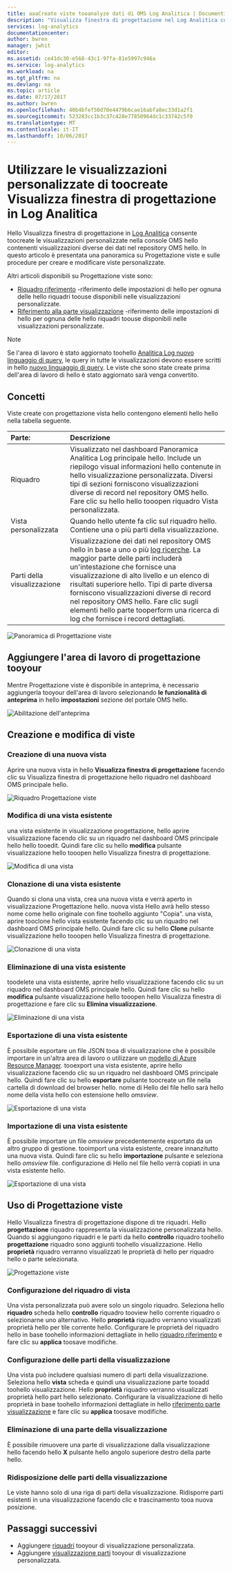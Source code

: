 ```yaml
---
title: aaaCreate viste tooanalyze dati di OMS Log Analitica | Documenti Microsoft
description: "Visualizza finestra di progettazione nel Log Analitica consente personalizzato toocreate viste che vengono visualizzate nel portale OMS e Azure hello e contengono diverse visualizzazioni dei dati nel repository OMS hello. In questo articolo è presentata una panoramica su Progettazione viste e sulle procedure per creare e modificare viste personalizzate."
services: log-analytics
documentationcenter: 
author: bwren
manager: jwhit
editor: 
ms.assetid: ce41dc30-e568-43c1-97fa-81e5997c946a
ms.service: log-analytics
ms.workload: na
ms.tgt_pltfrm: na
ms.devlang: na
ms.topic: article
ms.date: 07/17/2017
ms.author: bwren
ms.openlocfilehash: 40b4bfef50d70e4479b6cae16abfa8ec33d1a2f1
ms.sourcegitcommit: 523283cc1b3c37c428e77850964dc1c33742c5f0
ms.translationtype: MT
ms.contentlocale: it-IT
ms.lasthandoff: 10/06/2017
---
```

# <a name="use-view-designer-toocreate-custom-views-in-log-analytics"></a>Utilizzare le visualizzazioni personalizzate di toocreate Visualizza finestra di progettazione in Log Analitica
Hello Visualizza finestra di progettazione in [Log Analitica](log-analytics-overview.md) consente toocreate le visualizzazioni personalizzate nella console OMS hello contenenti visualizzazioni diverse dei dati nel repository OMS hello. In questo articolo è presentata una panoramica su Progettazione viste e sulle procedure per creare e modificare viste personalizzate.

Altri articoli disponibili su Progettazione viste sono:

* [Riquadro riferimento](log-analytics-view-designer-tiles.md) -riferimento delle impostazioni di hello per ognuna delle hello riquadri toouse disponibili nelle visualizzazioni personalizzate.
* [Riferimento alla parte visualizzazione](log-analytics-view-designer-parts.md) -riferimento delle impostazioni di hello per ognuna delle hello riquadri toouse disponibili nelle visualizzazioni personalizzate.

>[!NOTE]
> Se l'area di lavoro è stato aggiornato toohello [Analitica Log nuovo linguaggio di query](log-analytics-log-search-upgrade.md), le query in tutte le visualizzazioni devono essere scritti in hello [nuovo linguaggio di query](https://go.microsoft.com/fwlink/?linkid=856078).  Le viste che sono state create prima dell'area di lavoro di hello è stato aggiornato sarà venga convertito.

## <a name="concepts"></a>Concetti
Viste create con progettazione vista hello contengono elementi hello hello nella tabella seguente.

| Parte: | Descrizione |
|:--- |:--- |
| Riquadro |Visualizzato nel dashboard Panoramica Analitica Log principale hello.  Include un riepilogo visual informazioni hello contenute in hello visualizzazione personalizzata.  Diversi tipi di sezioni forniscono visualizzazioni diverse di record nel repository OMS hello.  Fare clic su hello hello tooopen riquadro Vista personalizzata. |
| Vista personalizzata |Quando hello utente fa clic sul riquadro hello.  Contiene una o più parti della visualizzazione. |
| Parti della visualizzazione |Visualizzazione dei dati nel repository OMS hello in base a uno o più [log ricerche](log-analytics-log-searches.md).  La maggior parte delle parti includerà un'intestazione che fornisce una visualizzazione di alto livello e un elenco di risultati superiore hello.  Tipi di parte diversa forniscono visualizzazioni diverse di record nel repository OMS hello.  Fare clic sugli elementi hello parte tooperform una ricerca di log che fornisce i record dettagliati. |

![Panoramica di Progettazione viste](media/log-analytics-view-designer/overview.png)

## <a name="add-view-designer-tooyour-workspace"></a>Aggiungere l'area di lavoro di progettazione tooyour
Mentre Progettazione viste è disponibile in anteprima, è necessario aggiungerla tooyour dell'area di lavoro selezionando **le funzionalità di anteprima** in hello **impostazioni** sezione del portale OMS hello.

![Abilitazione dell'anteprima](media/log-analytics-view-designer/preview.png)

## <a name="creating-and-editing-views"></a>Creazione e modifica di viste
### <a name="create-a-new-view"></a>Creazione di una nuova vista
Aprire una nuova vista in hello **Visualizza finestra di progettazione** facendo clic su Visualizza finestra di progettazione hello riquadro nel dashboard OMS principale hello.

![Riquadro Progettazione viste](media/log-analytics-view-designer/view-designer-tile.png)

### <a name="edit-an-existing-view"></a>Modifica di una vista esistente
una vista esistente in visualizzazione progettazione, hello aprire visualizzazione facendo clic su un riquadro nel dashboard OMS principale hello hello tooedit.  Quindi fare clic su hello **modifica** pulsante visualizzazione hello tooopen hello Visualizza finestra di progettazione.

![Modifica di una vista](media/log-analytics-view-designer/menu-edit.png)

### <a name="clone-an-existing-view"></a>Clonazione di una vista esistente
Quando si clona una vista, crea una nuova vista e verrà aperto in visualizzazione Progettazione hello.  nuova vista Hello avrà hello stesso nome come hello originale con fine toohello aggiunto "Copia".  una vista, aprire tooclone hello vista esistente facendo clic su un riquadro nel dashboard OMS principale hello.  Quindi fare clic su hello **Clone** pulsante visualizzazione hello tooopen hello Visualizza finestra di progettazione.

![Clonazione di una vista](media/log-analytics-view-designer/edit-menu-clone.png)

### <a name="delete-an-existing-view"></a>Eliminazione di una vista esistente
toodelete una vista esistente, aprire hello visualizzazione facendo clic su un riquadro nel dashboard OMS principale hello.  Quindi fare clic su hello **modifica** pulsante visualizzazione hello tooopen hello Visualizza finestra di progettazione e fare clic su **Elimina visualizzazione**.

![Eliminazione di una vista](media/log-analytics-view-designer/edit-menu-delete.png)

### <a name="export-an-existing-view"></a>Esportazione di una vista esistente
È possibile esportare un file JSON tooa di visualizzazione che è possibile importare in un'altra area di lavoro o utilizzare un [modello di Azure Resource Manager](../azure-resource-manager/resource-group-authoring-templates.md).  tooexport una vista esistente, aprire hello visualizzazione facendo clic su un riquadro nel dashboard OMS principale hello.  Quindi fare clic su hello **esportare** pulsante toocreate un file nella cartella di download del browser hello.  nome di Hello del file hello sarà hello nome della vista hello con estensione hello *omsview*.

![Esportazione di una vista](media/log-analytics-view-designer/edit-menu-export.png)

### <a name="import-an-existing-view"></a>Importazione di una vista esistente
È possibile importare un file *omsview* precedentemente esportato da un altro gruppo di gestione.  tooimport una vista esistente, creare innanzitutto una nuova vista.  Quindi fare clic su hello **importazione** pulsante e seleziona hello *omsview* file.  configurazione di Hello nel file hello verrà copiati in una vista esistente hello.

![Esportazione di una vista](media/log-analytics-view-designer/edit-menu-import.png)

## <a name="working-with-view-designer"></a>Uso di Progettazione viste
Hello Visualizza finestra di progettazione dispone di tre riquadri.  Hello **progettazione** riquadro rappresenta la visualizzazione personalizzata hello.  Quando si aggiungono riquadri e le parti da hello **controllo** riquadro toohello **progettazione** riquadro sono aggiunti toohello visualizzazione.  Hello **proprietà** riquadro verranno visualizzati le proprietà di hello per riquadro hello o parte selezionata.

![Progettazione viste](media/log-analytics-view-designer/view-designer-screenshot.png)

### <a name="configure-view-tile"></a>Configurazione del riquadro di vista
Una vista personalizzata può avere solo un singolo riquadro.  Seleziona hello **riquadro** scheda hello **controllo** riquadro tooview hello corrente riquadro o selezionarne uno alternativo.  Hello **proprietà** riquadro verranno visualizzati proprietà hello per tile corrente hello.  Configurare le proprietà del riquadro hello in base toohello informazioni dettagliate in hello [riquadro riferimento](log-analytics-view-designer-tiles.md) e fare clic su **applica** toosave modifiche.

### <a name="configure-visualization-parts"></a>Configurazione delle parti della visualizzazione
Una vista può includere qualsiasi numero di parti della visualizzazione.  Seleziona hello **vista** scheda e quindi una visualizzazione parte tooadd toohello visualizzazione.  Hello **proprietà** riquadro verranno visualizzati proprietà hello part hello selezionato.  Configurare la visualizzazione di hello proprietà in base toohello informazioni dettagliate in hello [riferimento parte visualizzazione](log-analytics-view-designer-parts.md) e fare clic su **applica** toosave modifiche.

### <a name="delete-a-visualization-part"></a>Eliminazione di una parte della visualizzazione
È possibile rimuovere una parte di visualizzazione dalla visualizzazione hello facendo hello **X** pulsante hello angolo superiore destro della parte hello.

### <a name="rearrange-visualization-parts"></a>Ridisposizione delle parti della visualizzazione
Le viste hanno solo di una riga di parti della visualizzazione.  Ridisporre parti esistenti in una visualizzazione facendo clic e trascinamento tooa nuova posizione.

## <a name="next-steps"></a>Passaggi successivi
* Aggiungere [riquadri](log-analytics-view-designer-tiles.md) tooyour di visualizzazione personalizzata.
* Aggiungere [visualizzazione parti](log-analytics-view-designer-parts.md) tooyour di visualizzazione personalizzata.

